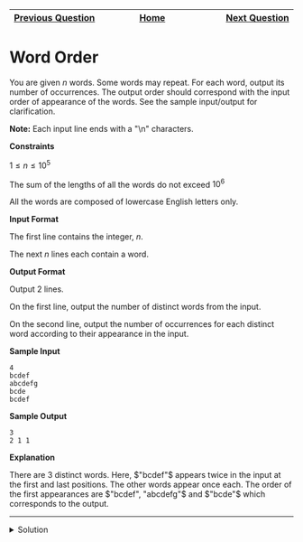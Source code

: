 | <img width=1000>[Previous Question](https://github.com/Kevin-Lago/python-hackerrank-solutions/tree/main/src/)</img> | <img width=1000>[Home](https://github.com/Kevin-Lago/python-hackerrank-solutions)</img> | <img width=1000>[Next Question](https://github.com/Kevin-Lago/python-hackerrank-solutions/tree/main/src/)</img> |
|:---|:---:|---:|

# Word Order

You are given $n$ words. Some words may repeat. For each word, output its number of occurrences. The output order should correspond with the input order of appearance of the words. See the sample input/output for clarification.

__Note:__ Each input line ends with a "\n" characters.

__Constraints__

$1 \le n \le 10^5$

The sum of the lengths of all the words do not exceed $10^6$

All the words are composed of lowercase English letters only.

__Input Format__

The first line contains the integer, $n$.

The next $n$ lines each contain a word.

__Output Format__

Output $2$ lines.

On the first line, output the number of distinct words from the input.

On the second line, output the number of occurrences for each distinct word according to their appearance in the input.

__Sample Input__

```
4
bcdef
abcdefg
bcde
bcdef
```

__Sample Output__

```
3
2 1 1
```

__Explanation__

There are $3$ distinct words. Here, $"bcdef"$ appears twice in the input at the first and last positions. The other words appear once each. The order of the first appearances are $"bcdef", "abcdefg"$ and $"bcde"$ which corresponds to the output.

---

<details><summary>Solution</summary>
    
```python
from collections import Counter

if __name__ == '__main__':
    n = int(input())
    c = Counter([input() for i in range(n)])

    print(len(c))
    [print(c[k], end=" ") for k in c]
```
</details>
